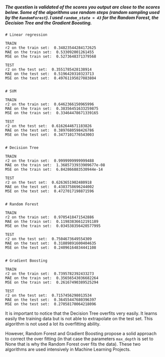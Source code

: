 ##### The question is validated of the scores you output are close to the scores below. Some of the algorithms use random steps (random sampling used by the `RandomForest`). I used `random_state = 43` for the Random Forest, the Decision Tree and the Gradient Boosting. 

```console
# Linear regression 

TRAIN
r2 on the train set:  0.34823544284172625
MAE on the train set:  0.533092001261455
MSE on the train set:  0.5273648371379568

TEST
r2 on the test set:  0.3551785428138914
MAE on the test set:  0.5196420310323713
MSE on the test set:  0.49761195027083804


# SVM 

TRAIN
r2 on the train set:  0.6462366150965996
MAE on the train set:  0.38356451633259875
MSE on the train set:  0.33464478671339165

TEST
r2 on the test set:  0.6162644671183826
MAE on the test set:  0.3897680598426786
MSE on the test set:  0.3477101776543003


# Decision Tree

TRAIN
r2 on the train set:  0.9999999999999488
MAE on the train set:  1.3685733933909677e-08
MSE on the train set:  6.842866883530944e-14

TEST
r2 on the test set:  0.6263651902480918
MAE on the test set:  0.4383758696244002
MSE on the test set:  0.4727017198871596


# Random Forest

TRAIN
r2 on the train set:  0.9705418471542886
MAE on the train set:  0.11983836612191189
MSE on the train set:  0.034538356420577995

TEST
r2 on the test set:  0.7504673649554309
MAE on the test set:  0.31889891600404635
MSE on the test set:  0.24096164834441108


# Gradient Boosting

TRAIN
r2 on the train set:  0.7395782392433273
MAE on the train set:  0.35656543036682264
MSE on the train set:  0.26167490389525294

TEST
r2 on the test set:  0.7157456298013534
MAE on the test set:  0.36455447680396397
MSE on the test set:  0.27058170064218096

```

It is important to notice that the Decision Tree overfits very easily. It learns easily the training data but is not able to extrapolate on the test set. This algorithm is not used a lot its overfitting ability.

However, Random Forest and Gradient Boosting propose a solid approach to correct the over fitting (in that case the parameters `max_depth` is set to None that is why the Random Forest over fits the data). These two algorithms are used intensively in Machine Learning Projects.
